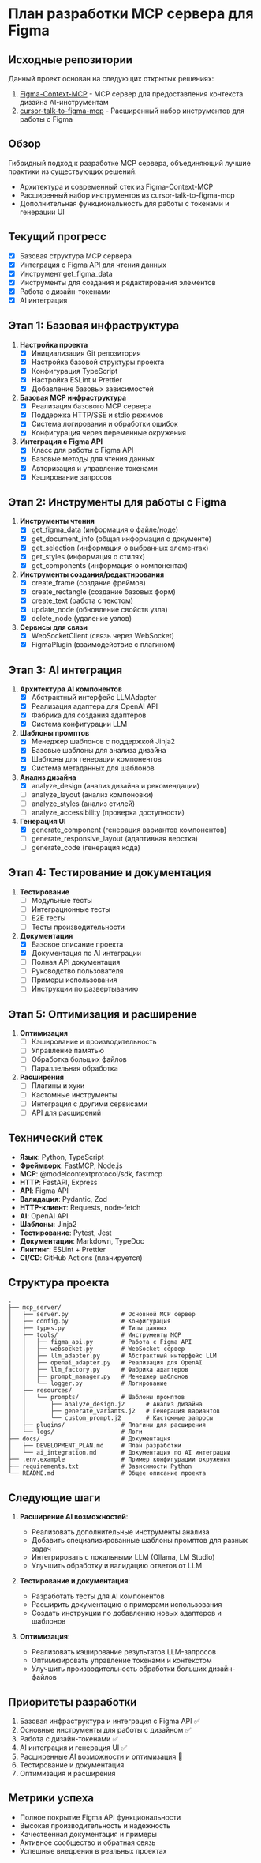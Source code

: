 # План разработки MCP сервера для Figma

## Исходные репозитории
Данный проект основан на следующих открытых решениях:
1. [Figma-Context-MCP](https://github.com/neprokin/Figma-Context-MCP) - MCP сервер для предоставления контекста дизайна AI-инструментам
2. [cursor-talk-to-figma-mcp](https://github.com/neprokin/cursor-talk-to-figma-mcp) - Расширенный набор инструментов для работы с Figma

## Обзор
Гибридный подход к разработке MCP сервера, объединяющий лучшие практики из существующих решений:
- Архитектура и современный стек из Figma-Context-MCP
- Расширенный набор инструментов из cursor-talk-to-figma-mcp
- Дополнительная функциональность для работы с токенами и генерации UI

## Текущий прогресс
- [x] Базовая структура MCP сервера
- [x] Интеграция с Figma API для чтения данных
- [x] Инструмент get_figma_data
- [x] Инструменты для создания и редактирования элементов
- [x] Работа с дизайн-токенами
- [x] AI интеграция

## Этап 1: Базовая инфраструктура
1. **Настройка проекта**
   - [x] Инициализация Git репозитория
   - [x] Настройка базовой структуры проекта
   - [x] Конфигурация TypeScript
   - [x] Настройка ESLint и Prettier
   - [x] Добавление базовых зависимостей

2. **Базовая MCP инфраструктура**
   - [x] Реализация базового MCP сервера
   - [x] Поддержка HTTP/SSE и stdio режимов
   - [x] Система логирования и обработки ошибок
   - [x] Конфигурация через переменные окружения

3. **Интеграция с Figma API**
   - [x] Класс для работы с Figma API
   - [x] Базовые методы для чтения данных
   - [x] Авторизация и управление токенами
   - [x] Кэширование запросов

## Этап 2: Инструменты для работы с Figma
1. **Инструменты чтения**
   - [x] get_figma_data (информация о файле/ноде)
   - [x] get_document_info (общая информация о документе)
   - [x] get_selection (информация о выбранных элементах)
   - [x] get_styles (информация о стилях)
   - [x] get_components (информация о компонентах)

2. **Инструменты создания/редактирования**
   - [x] create_frame (создание фреймов)
   - [x] create_rectangle (создание базовых форм)
   - [x] create_text (работа с текстом)
   - [x] update_node (обновление свойств узла)
   - [x] delete_node (удаление узлов)

3. **Сервисы для связи**
   - [x] WebSocketClient (связь через WebSocket)
   - [x] FigmaPlugin (взаимодействие с плагином)

## Этап 3: AI интеграция
1. **Архитектура AI компонентов**
   - [x] Абстрактный интерфейс LLMAdapter
   - [x] Реализация адаптера для OpenAI API
   - [x] Фабрика для создания адаптеров
   - [x] Система конфигурации LLM

2. **Шаблоны промптов**
   - [x] Менеджер шаблонов с поддержкой Jinja2
   - [x] Базовые шаблоны для анализа дизайна
   - [x] Шаблоны для генерации компонентов
   - [x] Система метаданных для шаблонов

3. **Анализ дизайна**
   - [x] analyze_design (анализ дизайна и рекомендации)
   - [ ] analyze_layout (анализ компоновки)
   - [ ] analyze_styles (анализ стилей)
   - [ ] analyze_accessibility (проверка доступности)

4. **Генерация UI**
   - [x] generate_component (генерация вариантов компонентов)
   - [ ] generate_responsive_layout (адаптивная верстка)
   - [ ] generate_code (генерация кода)

## Этап 4: Тестирование и документация
1. **Тестирование**
   - [ ] Модульные тесты
   - [ ] Интеграционные тесты
   - [ ] E2E тесты
   - [ ] Тесты производительности

2. **Документация**
   - [x] Базовое описание проекта
   - [x] Документация по AI интеграции
   - [ ] Полная API документация
   - [ ] Руководство пользователя
   - [ ] Примеры использования
   - [ ] Инструкции по развертыванию

## Этап 5: Оптимизация и расширение
1. **Оптимизация**
   - [ ] Кэширование и производительность
   - [ ] Управление памятью
   - [ ] Обработка больших файлов
   - [ ] Параллельная обработка

2. **Расширения**
   - [ ] Плагины и хуки
   - [ ] Кастомные инструменты
   - [ ] Интеграция с другими сервисами
   - [ ] API для расширений

## Технический стек
- **Язык**: Python, TypeScript
- **Фреймворк**: FastMCP, Node.js
- **MCP**: @modelcontextprotocol/sdk, fastmcp
- **HTTP**: FastAPI, Express
- **API**: Figma API
- **Валидация**: Pydantic, Zod
- **HTTP-клиент**: Requests, node-fetch
- **AI**: OpenAI API
- **Шаблоны**: Jinja2
- **Тестирование**: Pytest, Jest
- **Документация**: Markdown, TypeDoc
- **Линтинг**: ESLint + Prettier
- **CI/CD**: GitHub Actions (планируется)

## Структура проекта
```
.
├── mcp_server/
│   ├── server.py               # Основной MCP сервер
│   ├── config.py               # Конфигурация
│   ├── types.py                # Типы данных
│   ├── tools/                  # Инструменты MCP
│   │   ├── figma_api.py        # Работа с Figma API
│   │   ├── websocket.py        # WebSocket сервер
│   │   ├── llm_adapter.py      # Абстрактный интерфейс LLM
│   │   ├── openai_adapter.py   # Реализация для OpenAI
│   │   ├── llm_factory.py      # Фабрика адаптеров
│   │   ├── prompt_manager.py   # Менеджер шаблонов
│   │   └── logger.py           # Логирование
│   ├── resources/
│   │   └── prompts/            # Шаблоны промптов
│   │       ├── analyze_design.j2      # Анализ дизайна
│   │       ├── generate_variants.j2   # Генерация вариантов
│   │       └── custom_prompt.j2       # Кастомные запросы
│   ├── plugins/                # Плагины для расширения
│   └── logs/                   # Логи
├── docs/                       # Документация
│   ├── DEVELOPMENT_PLAN.md     # План разработки
│   └── ai_integration.md       # Документация по AI интеграции
├── .env.example                # Пример конфигурации окружения
├── requirements.txt            # Зависимости Python
└── README.md                   # Общее описание проекта
```

## Следующие шаги
1. **Расширение AI возможностей**:
   - Реализовать дополнительные инструменты анализа
   - Добавить специализированные шаблоны промптов для разных задач
   - Интегрировать с локальными LLM (Ollama, LM Studio)
   - Улучшить обработку и валидацию ответов от LLM

2. **Тестирование и документация**:
   - Разработать тесты для AI компонентов
   - Расширить документацию с примерами использования
   - Создать инструкции по добавлению новых адаптеров и шаблонов

3. **Оптимизация**:
   - Реализовать кэширование результатов LLM-запросов
   - Оптимизировать управление токенами и контекстом
   - Улучшить производительность обработки больших дизайн-файлов

## Приоритеты разработки
1. Базовая инфраструктура и интеграция с Figma API ✅
2. Основные инструменты для работы с дизайном ✅
3. Работа с дизайн-токенами ✅
4. AI интеграция и генерация UI ✅
5. Расширенные AI возможности и оптимизация 🔄
6. Тестирование и документация
7. Оптимизация и расширения

## Метрики успеха
- Полное покрытие Figma API функциональности
- Высокая производительность и надежность
- Качественная документация и примеры
- Активное сообщество и обратная связь
- Успешные внедрения в реальных проектах 